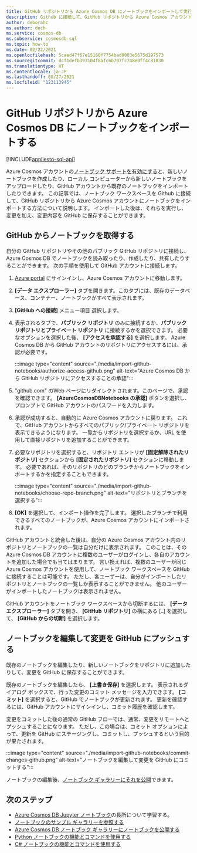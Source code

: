 ```yaml
---
title: GitHub リポジトリから Azure Cosmos DB にノートブックをインポートして実行する
description: Github に接続して、GitHub リポジトリから Azure Cosmos アカウントにノートブックをインポートする方法について説明します。 インポートした後は、それらを実行して編集し、変更内容を GitHub に保存することができます。
author: deborahc
ms.author: dech
ms.service: cosmos-db
ms.subservice: cosmosdb-sql
ms.topic: how-to
ms.date: 02/22/2021
ms.openlocfilehash: 5caed47f67e15160f7754bad0003e5675d197573
ms.sourcegitcommit: dcf1defb393104f8afc6b707fc748e0ff4c81830
ms.translationtype: HT
ms.contentlocale: ja-JP
ms.lasthandoff: 08/27/2021
ms.locfileid: "123113945"
---
```

# <a name="import-notebooks-from-a-github-repo-into-azure-cosmos-db"></a>GitHub リポジトリから Azure Cosmos DB にノートブックをインポートする
[!INCLUDE[appliesto-sql-api](../includes/appliesto-sql-api.md)]

Azure Cosmos アカウントの[ノートブック サポートを有効にする](enable-notebooks.md)と、新しいノートブックを作成したり、ローカル コンピューターから新しいノートブックをアップロードしたり、GitHub アカウントから既存のノートブックをインポートしたりできます。 この記事では、ノートブック ワークスペースを Github に接続して、GitHub リポジトリから Azure Cosmos アカウントにノートブックをインポートする方法について説明します。 インポートした後は、それらを実行し、変更を加え、変更内容を GitHub に保存することができます。

## <a name="get-notebooks-from-github"></a>GitHub からノートブックを取得する

自分の GitHub リポジトリやその他のパブリック GitHub リポジトリに接続し、Azure Cosmos DB でノートブックを読み取ったり、作成したり、共有したりすることができます。 次の手順を使用して GitHub アカウントに接続します。

1. [Azure portal](https://portal.azure.com/) にサインインし、Azure Cosmos アカウントに移動します。

1. **[データ エクスプローラー]** タブを開きます。このタブには、既存のデータベース、コンテナー、ノートブックがすべて表示されます。

1. **[GitHub への接続]** メニュー項目 選択します。

1. 表示されるタブで、**パブリック リポジトリ** のみに接続するか、**パブリック リポジトリとプライベート リポジトリ** に接続するかを選択できます。  必要なオプションを選択した後、 **[アクセスを承認する]** を選択します。 Azure Cosmos DB から GitHub アカウントのリポジトリにアクセスするには、承認が必要です。

   :::image type="content" source="./media/import-github-notebooks/authorize-access-github.png" alt-text="Azure Cosmos DB から GitHub リポジトリにアクセスすることの承認":::

1. "github.com" のWeb ページにリダイレクトされます。このページで、承認を確認できます。 **[AzureCosmosDBNotebooks の承認]** ボタンを選択し、プロンプトで GitHub アカウントのパスワードを入力します。

1. 承認が成功すると、自動的に Azure Cosmos アカウントに戻ります。 これで、GitHub アカウントからすべてのパブリック/プライベート リポジトリを表示できるようになります。 一覧からリポジトリを選択するか、URL を使用して直接リポジトリを追加することができます。

1. 必要なリポジトリを選択すると、リポジトリ エントリが **[固定解除されたリポジトリ]** セクションから **[固定されたリポジトリ]** セクションに移動します。 必要であれば、そのリポジトリのどのブランチからノートブックをインポートするかを指定することもできます。

   :::image type="content" source="./media/import-github-notebooks/choose-repo-branch.png" alt-text="リポジトリとブランチを選択する":::

1. **[OK]** を選択して、インポート操作を完了します。 選択したブランチで利用できるすべてのノートブックが、Azure Cosmos アカウントにインポートされます。

GitHub アカウントと統合した後は、自分の Azure Cosmos アカウント内のリポジトリとノートブックの一覧は自分だけに表示されます。 このことは、そのAzure Cosmos DB アカウントに複数のユーザーがログインし、各自のアカウントを追加した場合でも当てはまります。 言い換えれば、複数のユーザーが同じ Azure Cosmos アカウントを使用して、ノートブック ワークスペースを GitHub に接続することは可能です。 ただし、各ユーザーは、自分がインポートしたリポジトリとノートブックの一覧しか表示することができません。 他のユーザーがインポートしたノートブックは表示されません。

GitHub アカウントをノートブック ワークスペースから切断するには、 **[データ エクスプローラー]** タブを開き、 **[GitHub リポジトリ]** の横にある [`…`] を選択して、 **[GitHub からの切断]** を選択します。

## <a name="edit-a-notebook-and-push-changes-to-github"></a>ノートブックを編集して変更を GitHub にプッシュする

既存のノートブックを編集したり、新しいノートブックをリポジトリに追加したりして、変更を GitHub に保存することができます。

既存のノートブックを編集したら、 **[上書き保存]** を選択します。 表示されるダイアログ ボックスで、行った変更のコミット メッセージを入力できます。 **[コミット]** を選択すると、GitHub でノートブックが更新されます。 更新を確認するには、GitHub アカウントにサインインし、コミット履歴を確認します。

変更をコミットした後の通常の GitHub フローでは、通常、変更をリモートへとプッシュすることになります。 ただし、この場合は、コミット オプションによって、更新を GitHub にステージングし、コミットし、プッシュするという目的が果たされます。

:::image type="content" source="./media/import-github-notebooks/commit-changes-github.png" alt-text="ノートブックを編集して変更を GitHub にコミットする":::

ノートブックの編集後、[ノートブック ギャラリーにそれを公開](publish-notebook-gallery.md)できます。 

## <a name="next-steps"></a>次のステップ

* [Azure Cosmos DB Jupyter ノートブック](../cosmosdb-jupyter-notebooks.md)の長所について学習する。
* [ノートブックのサンプル ギャラリーを参照する](https://cosmos.azure.com/gallery.html)
* [Azure Cosmos DB ノートブック ギャラリーにノートブックを公開する](publish-notebook-gallery.md)
* [Python ノートブックの機能とコマンドを使用する](../use-python-notebook-features-and-commands.md)
* [C# ノートブックの機能とコマンドを使用する](../use-csharp-notebook-features-and-commands.md)
